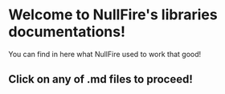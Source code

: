 # Welcome to NullFire's libraries documentations!
You can find in here what NullFire used to work that good!

## Click on any of .md files to proceed!
